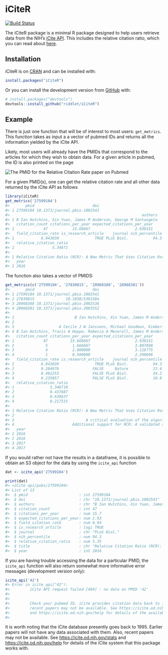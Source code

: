 
<!-- README.md is generated from README.Rmd. Please edit that file -->

# iCiteR

<!-- badges: start -->

[![Build
Status](https://travis-ci.org/riddlet/iCiteR.svg?branch=master)](https://travis-ci.org/riddlet/iCiteR)
<!-- badges: end -->

The iCiteR package is a minimal R package designed to help users
retrieve data from the NIH’s [iCite API](https://icite.od.nih.gov/api).
This includes the relative citation ratio, which you can read about
[here](https://journals.plos.org/plosbiology/article?id=10.1371/journal.pbio.1002541).

## Installation

iCiteR is on [CRAN](https://CRAN.R-project.org) and can be installed
with:

``` r
install.packages("iCiteR")
```

Or you can install the development version from
[GitHub](https://github.com/) with:

``` r
# install.packages("devtools")
devtools::install_github("riddlet/iCiteR")
```

## Example

There is just one function that will be of interest to most users:
`get_metrics`. This function takes as input a a vector of pubmed IDs and
returns all the information yielded by the iCite API.

Likely, most users will already have the PMIDs that correspond to the
articles for which they wish to obtain data. For a given article in
pubmed, the ID is also printed on the page

![The PMID for the Relative Citation Rate paper on
Pubmed](vignettes/RCR_PMID.jpg)

For a given PMID(s), one can get the relative citation rate and all
other data returned by the iCite API as follows

``` r
library(iCiteR)
get_metrics('27599104')
#>       pmid                          doi
#> 1 27599104 10.1371/journal.pbio.1002541
#>                                                           authors
#> 1 B Ian Hutchins, Xin Yuan, James M Anderson, George M Santangelo
#>   citation_count citations_per_year expected_citations_per_year
#> 1             47           15.66667                    2.930151
#>   field_citation_rate is_research_article    journal nih_percentile
#> 1            6.943039                TRUE PLoS Biol.           94.3
#>   relative_citation_ratio
#> 1                 5.34671
#>                                                                                                             title
#> 1 Relative Citation Ratio (RCR): A New Metric That Uses Citation Rates to Measure Influence at the Article Level.
#>   year
#> 1 2016
```

The function also takes a vector of PMIDS:

``` r
get_metrics(c('27599104', '27830815', '28968388', '28968381'))
#>       pmid                          doi
#> 1 27599104 10.1371/journal.pbio.1002541
#> 2 27830815              10.1038/539150a
#> 3 28968388 10.1371/journal.pbio.2002536
#> 4 28968381 10.1371/journal.pbio.2003552
#>                                                                                     authors
#> 1                           B Ian Hutchins, Xin Yuan, James M Anderson, George M Santangelo
#> 2                                                                               Gautam Naik
#> 3                    A Cecile J W Janssens, Michael Goodman, Kimberly R Powell, Marta Gwinn
#> 4 B Ian Hutchins, Travis A Hoppe, Rebecca A Meseroll, James M Anderson, George M Santangelo
#>   citation_count citations_per_year expected_citations_per_year
#> 1             47          15.666667                    2.930151
#> 2              5           1.666667                    3.807898
#> 3              4           2.000000                    3.126775
#> 4              1           0.500000                    2.298696
#>   field_citation_rate is_research_article    journal nih_percentile
#> 1            6.943039                TRUE PLoS Biol.           94.3
#> 2            9.204976               FALSE     Nature           23.4
#> 3            8.482253               FALSE PLoS Biol.           34.2
#> 4            6.235857               FALSE PLoS Biol.           10.9
#>   relative_citation_ratio
#> 1                5.346710
#> 2                0.437687
#> 3                0.639637
#> 4                0.217515
#>                                                                                                             title
#> 1 Relative Citation Ratio (RCR): A New Metric That Uses Citation Rates to Measure Influence at the Article Level.
#> 2                                                                     The quiet rise of the NIH's hot new metric.
#> 3                                A critical evaluation of the algorithm behind the Relative Citation Ratio (RCR).
#> 4                          Additional support for RCR: A validated article-level measure of scientific influence.
#>   year
#> 1 2016
#> 2 2016
#> 3 2017
#> 4 2017
```

If you would rather not have the results in a dataframe, it is possible
to obtain an S3 object for the data by using the `icite_api` function

``` r
dat <- icite_api('27599104')

print(dat)
#> <iCite api/pubs/27599104>
#> List of 13
#>  $ pmid                       : int 27599104
#>  $ doi                        : chr "10.1371/journal.pbio.1002541"
#>  $ authors                    : chr "B Ian Hutchins, Xin Yuan, James M Anderson, George M Santangelo"
#>  $ citation_count             : int 47
#>  $ citations_per_year         : num 15.7
#>  $ expected_citations_per_year: num 2.93
#>  $ field_citation_rate        : num 6.94
#>  $ is_research_article        : logi TRUE
#>  $ journal                    : chr "PLoS Biol."
#>  $ nih_percentile             : num 94.3
#>  $ relative_citation_ratio    : num 5.35
#>  $ title                      : chr "Relative Citation Ratio (RCR): A New Metric That Uses Citation Rates to Measure Influence at the Article Level."
#>  $ year                       : int 2016
```

If you are having trouble accessing the data for a particular PMID, the
`icite_api` function will also return somewhat more informative error
messages (development version only):

``` r
icite_api('42')
#> Error in icite_api("42"): 
#>         iCite API request failed [404] : no data on PMID '42'
#> 
#> 
#>         Check your pubmed ID. iCite provides citation data back to 1995, and
#>         recent papers may not be available. See https://icite.od.nih.gov/stats
#>         and https://icite.od.nih.gov/help for details of the available data.
#> 
```

It is worth noting that the iCite database presently goes back to 1995.
Earlier papers will not have any data associated with them. Also, recent
papers may not be available. See <https://icite.od.nih.gov/stats> and
<https://icite.od.nih.gov/help> for details of the iCite system that
this package works with.
